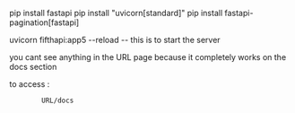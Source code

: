 pip install fastapi
pip install "uvicorn[standard]"
pip install fastapi-pagination[fastapi]


uvicorn fifthapi:app5 --reload 
             -- this is to start the server


you cant see anything in the URL page because it completely works on the docs section

to access :
     
            URL/docs